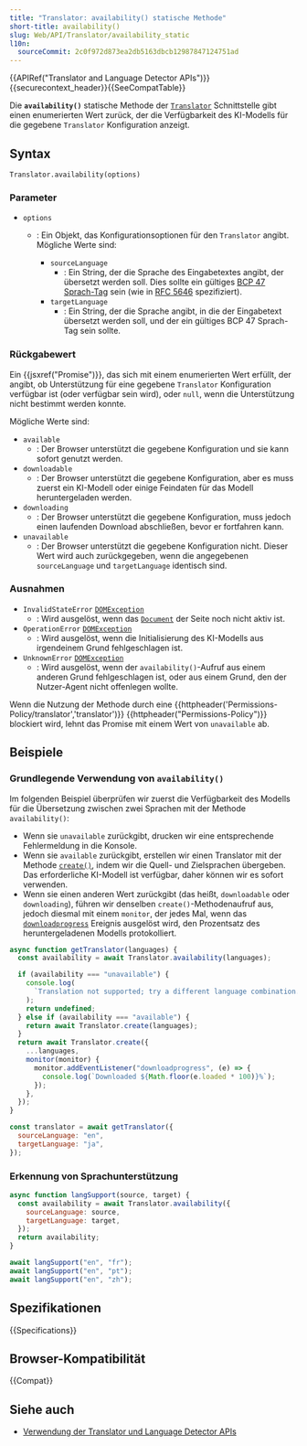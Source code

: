 ```yaml
---
title: "Translator: availability() statische Methode"
short-title: availability()
slug: Web/API/Translator/availability_static
l10n:
  sourceCommit: 2c0f972d873ea2db5163dbcb12987847124751ad
---
```


{{APIRef("Translator and Language Detector APIs")}}{{securecontext_header}}{{SeeCompatTable}}

Die **`availability()`** statische Methode der [`Translator`](/de/docs/Web/API/Translator) Schnittstelle gibt einen enumerierten Wert zurück, der die Verfügbarkeit des KI-Modells für die gegebene `Translator` Konfiguration anzeigt.

## Syntax

```js-nolint
Translator.availability(options)
```

### Parameter

- `options`

  - : Ein Objekt, das Konfigurationsoptionen für den `Translator` angibt. Mögliche Werte sind:

    - `sourceLanguage`
      - : Ein String, der die Sprache des Eingabetextes angibt, der übersetzt werden soll. Dies sollte ein gültiges [BCP 47 Sprach-Tag](https://de.wikipedia.org/wiki/IETF-Sprachcode#Liste_von_h%C3%A4ufigen_prim%C3%A4ren_Sprach-Tags) sein (wie in [RFC 5646](https://datatracker.ietf.org/doc/html/rfc5646) spezifiziert).
    - `targetLanguage`
      - : Ein String, der die Sprache angibt, in die der Eingabetext übersetzt werden soll, und der ein gültiges BCP 47 Sprach-Tag sein sollte.

### Rückgabewert

Ein {{jsxref("Promise")}}, das sich mit einem enumerierten Wert erfüllt, der angibt, ob Unterstützung für eine gegebene `Translator` Konfiguration verfügbar ist (oder verfügbar sein wird), oder `null`, wenn die Unterstützung nicht bestimmt werden konnte.

Mögliche Werte sind:

- `available`
  - : Der Browser unterstützt die gegebene Konfiguration und sie kann sofort genutzt werden.
- `downloadable`
  - : Der Browser unterstützt die gegebene Konfiguration, aber es muss zuerst ein KI-Modell oder einige Feindaten für das Modell heruntergeladen werden.
- `downloading`
  - : Der Browser unterstützt die gegebene Konfiguration, muss jedoch einen laufenden Download abschließen, bevor er fortfahren kann.
- `unavailable`
  - : Der Browser unterstützt die gegebene Konfiguration nicht. Dieser Wert wird auch zurückgegeben, wenn die angegebenen `sourceLanguage` und `targetLanguage` identisch sind.

### Ausnahmen

- `InvalidStateError` [`DOMException`](/de/docs/Web/API/DOMException)
  - : Wird ausgelöst, wenn das [`Document`](/de/docs/Web/API/Document) der Seite noch nicht aktiv ist.
- `OperationError` [`DOMException`](/de/docs/Web/API/DOMException)
  - : Wird ausgelöst, wenn die Initialisierung des KI-Modells aus irgendeinem Grund fehlgeschlagen ist.
- `UnknownError` [`DOMException`](/de/docs/Web/API/DOMException)
  - : Wird ausgelöst, wenn der `availability()`-Aufruf aus einem anderen Grund fehlgeschlagen ist, oder aus einem Grund, den der Nutzer-Agent nicht offenlegen wollte.

Wenn die Nutzung der Methode durch eine {{httpheader('Permissions-Policy/translator','translator')}} {{httpheader("Permissions-Policy")}} blockiert wird, lehnt das Promise mit einem Wert von `unavailable` ab.

## Beispiele

### Grundlegende Verwendung von `availability()`

Im folgenden Beispiel überprüfen wir zuerst die Verfügbarkeit des Modells für die Übersetzung zwischen zwei Sprachen mit der Methode `availability()`:

- Wenn sie `unavailable` zurückgibt, drucken wir eine entsprechende Fehlermeldung in die Konsole.
- Wenn sie `available` zurückgibt, erstellen wir einen Translator mit der Methode [`create()`](/de/docs/Web/API/Translator/create_static), indem wir die Quell- und Zielsprachen übergeben. Das erforderliche KI-Modell ist verfügbar, daher können wir es sofort verwenden.
- Wenn sie einen anderen Wert zurückgibt (das heißt, `downloadable` oder `downloading`), führen wir denselben `create()`-Methodenaufruf aus, jedoch diesmal mit einem `monitor`, der jedes Mal, wenn das [`downloadprogress`](/de/docs/Web/API/CreateMonitor/downloadprogress_event) Ereignis ausgelöst wird, den Prozentsatz des heruntergeladenen Modells protokolliert.

```js
async function getTranslator(languages) {
  const availability = await Translator.availability(languages);

  if (availability === "unavailable") {
    console.log(
      `Translation not supported; try a different language combination.`,
    );
    return undefined;
  } else if (availability === "available") {
    return await Translator.create(languages);
  }
  return await Translator.create({
    ...languages,
    monitor(monitor) {
      monitor.addEventListener("downloadprogress", (e) => {
        console.log(`Downloaded ${Math.floor(e.loaded * 100)}%`);
      });
    },
  });
}

const translator = await getTranslator({
  sourceLanguage: "en",
  targetLanguage: "ja",
});
```

### Erkennung von Sprachunterstützung

```js
async function langSupport(source, target) {
  const availability = await Translator.availability({
    sourceLanguage: source,
    targetLanguage: target,
  });
  return availability;
}

await langSupport("en", "fr");
await langSupport("en", "pt");
await langSupport("en", "zh");
```

## Spezifikationen

{{Specifications}}

## Browser-Kompatibilität

{{Compat}}

## Siehe auch

- [Verwendung der Translator und Language Detector APIs](/de/docs/Web/API/Translator_and_Language_Detector_APIs/Using)
